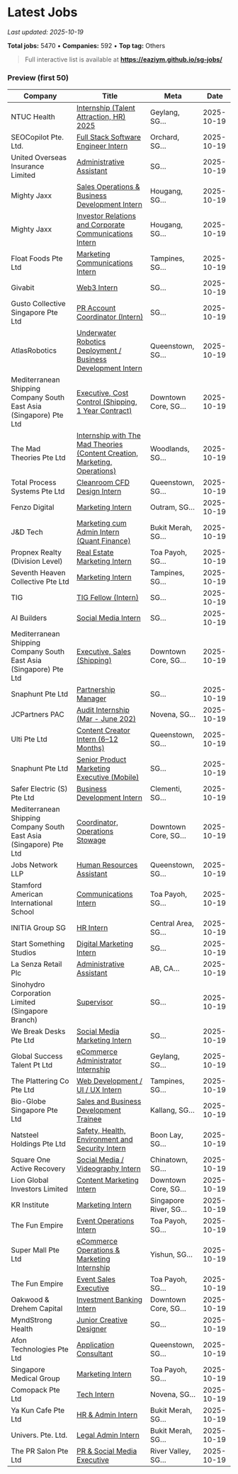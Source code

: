 # Latest Jobs

_Last updated: 2025-10-19_

**Total jobs:** 5470 • **Companies:** 592 • **Top tag:** Others

> Full interactive list is available at **https://eaziym.github.io/sg-jobs/**

### Preview (first 50)
| Company | Title | Meta | Date |
|---|---|---|---|
| NTUC Health | [Internship (Talent Attraction, HR) 2025](https://www.internsg.com/job/ntuc-health-internship-talent-attraction-hr-2025-2/?f_pg=48) | Geylang, SG… | 2025-10-19 |
| SEOCopilot Pte. Ltd. | [Full Stack Software Engineer Intern](https://www.internsg.com/job/seocopilot-pte-ltd-full-stack-software-engineer-intern-3/?f_pg=48) | Orchard, SG… | 2025-10-19 |
| United Overseas Insurance Limited | [Administrative Assistant](https://www.internsg.com/job/united-overseas-insurance-limited-administrative-assistant-3-months/?f_pg=48) | SG… | 2025-10-19 |
| Mighty Jaxx | [Sales Operations & Business Development Intern](https://www.internsg.com/job/mighty-jaxx-sales-operations-business-development-intern-2/?f_pg=48) | Hougang, SG… | 2025-10-19 |
| Mighty Jaxx | [Investor Relations and Corporate Communications Intern](https://www.internsg.com/job/mighty-jaxx-investor-relations-and-corporate-communications-intern-3/?f_pg=48) | Hougang, SG… | 2025-10-19 |
| Float Foods Pte Ltd | [Marketing Communications Intern](https://www.internsg.com/job/float-foods-pte-ltd-marketing-communications-intern/?f_pg=48) | Tampines, SG… | 2025-10-19 |
| Givabit | [Web3 Intern](https://www.internsg.com/job/givabit-web3-intern-2/?f_pg=48) | SG… | 2025-10-19 |
| Gusto Collective Singapore Pte Ltd | [PR Account Coordinator (Intern)](https://www.internsg.com/job/gusto-collective-singapore-pte-ltd-pr-account-coordinator-intern/?f_pg=48) | SG… | 2025-10-19 |
| AtlasRobotics | [Underwater Robotics Deployment / Business Development Intern](https://www.internsg.com/job/atlasrobotics-underwater-robotics-deployment-business-development-intern-2/?f_pg=48) | Queenstown, SG… | 2025-10-19 |
| Mediterranean Shipping Company South East Asia (Singapore) Pte Ltd | [Executive, Cost Control (Shipping, 1 Year Contract)](https://www.internsg.com/job/mediterranean-shipping-company-south-east-asia-singapore-pte-ltd-executive-cost-control-shipping-1-year-contract/?f_pg=47) | Downtown Core, SG… | 2025-10-19 |
| The Mad Theories Pte Ltd | [Internship with The Mad Theories (Content Creation, Marketing, Operations)](https://www.internsg.com/job/the-mad-theories-pte-ltd-internship-with-the-mad-theories/?f_pg=47) | Woodlands, SG… | 2025-10-19 |
| Total Process Systems Pte Ltd | [Cleanroom CFD Design Intern](https://www.internsg.com/job/total-process-systems-pte-ltd-cleanroom-cfd-design-intern/?f_pg=47) | Queenstown, SG… | 2025-10-19 |
| Fenzo Digital | [Marketing Intern](https://www.internsg.com/job/fenzo-digital-marketing-intern/?f_pg=47) | Outram, SG… | 2025-10-19 |
| J&D Tech | [Marketing cum Admin Intern (Quant Finance)](https://www.internsg.com/job/jd-tech-marketing-cum-admin-intern-quant-finance/?f_pg=47) | Bukit Merah, SG… | 2025-10-19 |
| Propnex Realty (Division Level) | [Real Estate Marketing Intern](https://www.internsg.com/job/propnex-realty-division-level-real-estate-marketing-intern-3/?f_pg=47) | Toa Payoh, SG… | 2025-10-19 |
| Seventh Heaven Collective Pte Ltd | [Marketing Intern](https://www.internsg.com/job/seventh-heaven-collective-pte-ltd-202135641w-marketing-intern-2/?f_pg=47) | Tampines, SG… | 2025-10-19 |
| TIG | [TIG Fellow (Intern)](https://www.internsg.com/job/tig-tig-fellow-intern/?f_pg=47) | SG… | 2025-10-19 |
| AI Builders | [Social Media Intern](https://www.internsg.com/job/ai-builders-social-media-intern/?f_pg=47) | SG… | 2025-10-19 |
| Mediterranean Shipping Company South East Asia (Singapore) Pte Ltd | [Executive, Sales (Shipping)](https://www.internsg.com/job/mediterranean-shipping-company-south-east-asia-singapore-pte-ltd-executive-sales-shipping-7/?f_pg=46) | Downtown Core, SG… | 2025-10-19 |
| Snaphunt Pte Ltd | [Partnership Manager](https://www.internsg.com/job/snaphunt-pte-ltd-partnership-manager-2/?f_pg=46) | SG… | 2025-10-19 |
| JCPartners PAC | [Audit Internship (Mar - June 202)](https://www.internsg.com/job/jcpartners-pac-audit-internship-march-to-june-2026/?f_pg=46) | Novena, SG… | 2025-10-19 |
| Ulti Pte Ltd | [Content Creator Intern (6–12 Months)](https://www.internsg.com/job/ulti-pte-ltd-content-creator-intern-6-12-months/?f_pg=46) | Queenstown, SG… | 2025-10-19 |
| Snaphunt Pte Ltd | [Senior Product Marketing Executive (Mobile)](https://www.internsg.com/job/snaphunt-pte-ltd-senior-product-marketing-executive-mobile-2/?f_pg=46) | SG… | 2025-10-19 |
| Safer Electric (S) Pte Ltd | [Business Development Intern](https://www.internsg.com/job/safer-electric-s-pte-ltd-business-development-intern/?f_pg=46) | Clementi, SG… | 2025-10-19 |
| Mediterranean Shipping Company South East Asia (Singapore) Pte Ltd | [Coordinator, Operations Stowage](https://www.internsg.com/job/mediterranean-shipping-company-south-east-asia-singapore-pte-ltd-coordinator-operations-stowage-3/?f_pg=46) | Downtown Core, SG… | 2025-10-19 |
| Jobs Network LLP | [Human Resources Assistant](https://www.internsg.com/job/jobs-network-llp-human-resources-assistant/?f_pg=46) | Queenstown, SG… | 2025-10-19 |
| Stamford American International School | [Communications Intern](https://www.internsg.com/job/stamford-american-international-school-communications-intern/?f_pg=46) | Toa Payoh, SG… | 2025-10-19 |
| INITIA Group SG | [HR Intern](https://www.internsg.com/job/initia-group-sg-hr-intern-27/?f_pg=45) | Central Area, SG… | 2025-10-19 |
| Start Something Studios | [Digital Marketing Intern](https://www.internsg.com/job/start-something-studios-digital-marketing-intern-11/?f_pg=45) | SG… | 2025-10-19 |
| La Senza Retail Plc | [Administrative Assistant](https://www.internsg.com/job/la-senza-retail-plc-administrative-assistant/?f_pg=45) | AB, CA… | 2025-10-19 |
| Sinohydro Corporation Limited (Singapore Branch) | [Supervisor](https://www.internsg.com/job/sinohydro-corporation-limited-singapore-branch-supervisor/?f_pg=45) | SG… | 2025-10-19 |
| We Break Desks Pte Ltd | [Social Media Marketing Intern](https://www.internsg.com/job/we-break-desks-pte-ltd-social-media-marketing-intern/?f_pg=45) | SG… | 2025-10-19 |
| Global Success Talent Pt Ltd | [eCommerce Administrator Internship](https://www.internsg.com/job/global-success-talent-pt-ltd-e-commerce-administrator-internship/?f_pg=45) | Geylang, SG… | 2025-10-19 |
| The Plattering Co Pte Ltd | [Web Development / UI / UX Intern](https://www.internsg.com/job/the-plattering-co-pte-ltd-web-development-ui-ux-intern/?f_pg=45) | Tampines, SG… | 2025-10-19 |
| Bio-Globe Singapore Pte Ltd | [Sales and Business Development Trainee](https://www.internsg.com/job/bio-globe-singapore-pte-ltd-sales-and-business-development-trainee/?f_pg=45) | Kallang, SG… | 2025-10-19 |
| Natsteel Holdings Pte Ltd | [Safety, Health, Environment and Security Intern](https://www.internsg.com/job/natsteel-holdings-pte-ltd-safety-health-environment-and-security-intern/?f_pg=45) | Boon Lay, SG… | 2025-10-19 |
| Square One Active Recovery | [Social Media / Videography Intern](https://www.internsg.com/job/square-one-active-recovery-social-media-videography-intern/?f_pg=44) | Chinatown, SG… | 2025-10-19 |
| Lion Global Investors Limited | [Content Marketing Intern](https://www.internsg.com/job/lion-global-investors-limited-content-marketing-intern-4/?f_pg=44) | Downtown Core, SG… | 2025-10-19 |
| KR Institute | [Marketing Intern](https://www.internsg.com/job/kr-institute-kr-institute-marketing-intern/?f_pg=44) | Singapore River, SG… | 2025-10-19 |
| The Fun Empire | [Event Operations Intern](https://www.internsg.com/job/the-fun-empire-event-operations-intern-74/?f_pg=44) | Toa Payoh, SG… | 2025-10-19 |
| Super Mall Pte Ltd | [eCommerce Operations & Marketing Internship](https://www.internsg.com/job/super-mall-pte-ltd-ecommerce-operations-marketing-internship-4/?f_pg=44) | Yishun, SG… | 2025-10-19 |
| The Fun Empire | [Event Sales Executive](https://www.internsg.com/job/the-fun-empire-event-sales-executive-52/?f_pg=44) | Toa Payoh, SG… | 2025-10-19 |
| Oakwood & Drehem Capital | [Investment Banking Intern](https://www.internsg.com/job/oakwood-drehem-capital-investment-banking-intern/?f_pg=44) | Downtown Core, SG… | 2025-10-19 |
| MyndStrong Health | [Junior Creative Designer](https://www.internsg.com/job/myndstrong-health-junior-creative-designer-part-time-%c2%b7-4-months-sept-dec-2025-%c2%b7-16-hrs-per-week/?f_pg=44) | SG… | 2025-10-19 |
| Afon Technologies Pte Ltd | [Application Consultant](https://www.internsg.com/job/afon-technologies-pte-ltd-application-consultant/?f_pg=44) | Queenstown, SG… | 2025-10-19 |
| Singapore Medical Group | [Marketing Intern](https://www.internsg.com/job/singapore-medical-group-marketing-intern-8/?f_pg=43) | Toa Payoh, SG… | 2025-10-19 |
| Comopack Pte Ltd | [Tech Intern](https://www.internsg.com/job/comopack-pte-ltd-tech-intern/?f_pg=43) | Novena, SG… | 2025-10-19 |
| Ya Kun Cafe Pte Ltd | [HR & Admin Intern](https://www.internsg.com/job/ya-kun-cafe-pte-ltd-hr-admin-intern-2/?f_pg=43) | Bukit Merah, SG… | 2025-10-19 |
| Univers. Pte. Ltd. | [Legal Admin Intern](https://www.internsg.com/job/univers-pte-ltd-legal-admin-intern/?f_pg=43) | Bukit Merah, SG… | 2025-10-19 |
| The PR Salon Pte Ltd | [PR & Social Media Executive](https://www.internsg.com/job/the-pr-salon-pte-ltd-pr-social-media-executive/?f_pg=43) | River Valley, SG… | 2025-10-19 |
